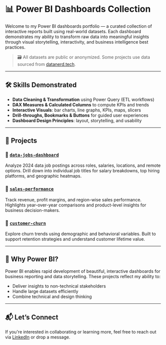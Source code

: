 # 📊 Power BI Dashboards Collection

Welcome to my Power BI dashboards portfolio — a curated collection of interactive reports built using real-world datasets. Each dashboard demonstrates my ability to transform raw data into meaningful insights through visual storytelling, interactivity, and business intelligence best practices.

> 🗃️ All datasets are public or anonymized. Some projects use data sourced from [datanerd.tech](https://datanerd.tech).

---

## 🛠️ Skills Demonstrated

- **Data Cleaning & Transformation** using Power Query (ETL workflows)
- **DAX Measures & Calculated Columns** to compute KPIs and trends
- **Interactive Visuals**: bar charts, line graphs, KPIs, maps, slicers
- **Drill-throughs, Bookmarks & Buttons** for guided user experiences
- **Dashboard Design Principles**: layout, storytelling, and usability

---

## 📂 Projects

### 📌 [`data-jobs-dashboard`](./data-jobs-dashboard)
Analyze 2024 data job postings across roles, salaries, locations, and remote options. Drill down into individual job titles for salary breakdowns, top hiring platforms, and geographic heatmaps.

### 📌 [`sales-performance`](./sales-performance)
Track revenue, profit margins, and region-wise sales performance. Highlights year-over-year comparisons and product-level insights for business decision-makers.

### 📌 [`customer-churn`](./customer-churn)
Explore churn trends using demographic and behavioral variables. Built to support retention strategies and understand customer lifetime value.

---

## 🧠 Why Power BI?

Power BI enables rapid development of beautiful, interactive dashboards for business reporting and data storytelling. These projects reflect my ability to:
- Deliver insights to non-technical stakeholders
- Handle large datasets efficiently
- Combine technical and design thinking

---

## 📬 Let’s Connect

If you're interested in collaborating or learning more, feel free to reach out via [LinkedIn](https://linkedin.com/in/karanm25) or drop a message.

